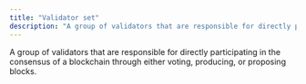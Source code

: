 ```yaml
---
title: "Validator set"
description: "A group of validators that are responsible for directly participating in the consensus of a blockchain through either voting, producing, or proposing blocks."
---
```


A group of validators that are responsible for directly participating in the consensus of a blockchain through either voting, producing, or proposing blocks.